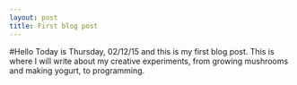 ```yaml
---
layout: post
title: First blog post
---
```


#Hello
Today is Thursday, 02/12/15 and this is my first blog post.
This is where I will write about my creative experiments, from growing mushrooms and  making yogurt, to programming.
